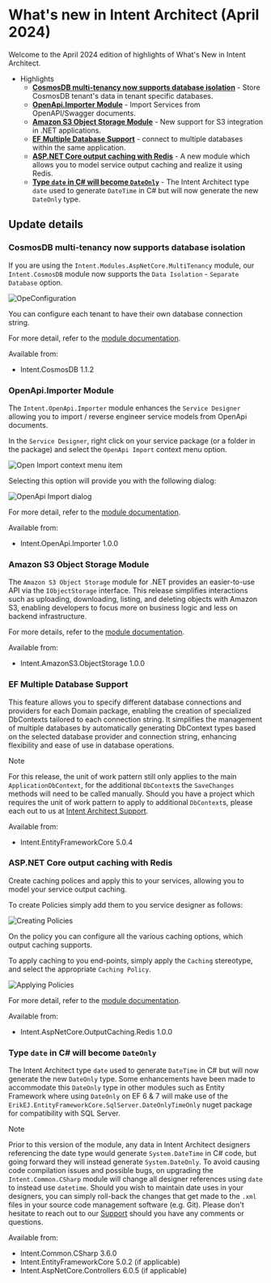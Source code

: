 # What's new in Intent Architect (April 2024)

Welcome to the April 2024 edition of highlights of What's New in Intent Architect.

- Highlights
  - **[CosmosDB multi-tenancy now supports database isolation](#cosmosdb-multi-tenancy-now-supports-database-isolation)** - Store CosmosDB tenant's data in tenant specific databases.
  - **[OpenApi.Importer Module](#openapiimporter-module)** - Import Services from OpenAPI/Swagger documents.
  - **[Amazon S3 Object Storage Module](#amazon-s3-object-storage-module)** - New support for S3 integration in .NET applications.
  - **[EF Multiple Database Support](#ef-multiple-database-support)** - connect to multiple databases within the same application.
  - **[ASP.NET Core output caching with Redis](#aspnet-core-output-caching-with-redis)** - A new module which allows you to model service output caching and realize it using Redis.
  - **[Type `date` in C# will become `DateOnly`](#type-date-in-c-will-become-dateonly)** - The Intent Architect type `date` used to generate `DateTime` in C# but will now generate the new `DateOnly` type.

## Update details

### CosmosDB multi-tenancy now supports database isolation

If you are using the `Intent.Modules.AspNetCore.MultiTenancy` module, our `Intent.CosmosDB` module now supports the `Data Isolation` - `Separate Database` option.

![OpeConfiguration](./images/cosmos-multi-db-setting.png)

You can configure each tenant to have their own database connection string.

For more detail, refer to the [module documentation](https://github.com/IntentArchitect/Intent.Modules.NET/blob/master/Modules/Intent.Modules.CosmosDB/README.md).

Available from:

- Intent.CosmosDB 1.1.2

### OpenApi.Importer Module

The `Intent.OpenApi.Importer` module enhances the `Service Designer` allowing you to import / reverse engineer service models from OpenApi documents.

In the `Service Designer`, right click on your service package (or a folder in the package) and select the `OpenApi Import` context menu option.

![Open Import context menu item](./images/open-api-import-context-menu.png)

Selecting this option will provide you with the following dialog:

![OpenApi Import dialog](./images/open-api-dialog.png)

For more detail, refer to the [module documentation](https://github.com/IntentArchitect/Intent.Modules.NET/blob/master/Modules/Intent.Modules.OpenApi.Importer/README.md).

Available from:

- Intent.OpenApi.Importer 1.0.0

### Amazon S3 Object Storage Module

The `Amazon S3 Object Storage` module for .NET provides an easier-to-use API via the `IObjectStorage` interface. This release simplifies interactions such as uploading, downloading, listing, and deleting objects with Amazon S3, enabling developers to focus more on business logic and less on backend infrastructure.

For more details, refer to the [module documentation](https://github.com/IntentArchitect/Intent.Modules.NET/blob/development/Modules/Intent.Modules.AmazonS3.ObjectStorage/README.md).

Available from:

- Intent.AmazonS3.ObjectStorage 1.0.0

### EF Multiple Database Support

This feature allows you to specify different database connections and providers for each Domain package, enabling the creation of specialized DbContexts tailored to each connection string. It simplifies the management of multiple databases by automatically generating DbContext types based on the selected database provider and connection string, enhancing flexibility and ease of use in database operations.

> [!NOTE]
>
> For this release, the unit of work pattern still only applies to the main `ApplicationDbContext`, for the additional `DbContext`s the `SaveChanges` methods will need to be called manually. Should you have a project which requires the unit of work pattern to apply to additional `DbContext`s, please each out to us at [Intent Architect Support](https://github.com/IntentArchitect/Support).

Available from:

- Intent.EntityFrameworkCore 5.0.4

### ASP.NET Core output caching with Redis

Create caching polices and apply this to your services, allowing you to model your service output caching.

To create Policies simply add them to you service designer as follows:

![Creating Policies](./images/caching-policy.png)

On the policy you can configure all the various caching options, which output caching supports.

To apply caching to you end-points, simply apply the `Caching` stereotype, and select the appropriate `Caching Policy`.

![Applying Policies](./images/apply-policy.png)

For more detail, refer to the [module documentation](https://github.com/IntentArchitect/Intent.Modules.NET/blob/development/Modules/Intent.Modules.AspNetCore.OutputCaching.Redis/README.md).

Available from:

- Intent.AspNetCore.OutputCaching.Redis 1.0.0

### Type `date` in C# will become `DateOnly`

The Intent Architect type `date` used to generate `DateTime` in C# but will now generate the new `DateOnly` type. Some enhancements have been made to accommodate this `DateOnly` type in other modules such as Entity Framework where using `DateOnly` on EF 6 & 7 will make use of the `ErikEJ.EntityFrameworkCore.SqlServer.DateOnlyTimeOnly` nuget package for compatibility with SQL Server.

> [!NOTE]
>
> Prior to this version of the module, any data in Intent Architect designers referencing the date
> type would generate `System.DateTime` in C# code, but going forward they will instead generate
> `System.DateOnly`. To avoid causing code compilation issues and possible bugs, on upgrading
> the `Intent.Common.CSharp` module will change all designer references using `date` to instead use `datetime`.
> Should you wish to maintain date uses in your designers, you can simply roll-back the changes that
> get made to the `.xml` files in your source code management software (e.g. Git). Please don't
> hesitate to reach out to our [Support](https://github.com/IntentArchitect/Support) should you
> have any comments or questions.

Available from:

- Intent.Common.CSharp 3.6.0
- Intent.EntityFrameworkCore 5.0.2 (if applicable)
- Intent.AspNetCore.Controllers 6.0.5 (if applicable)
